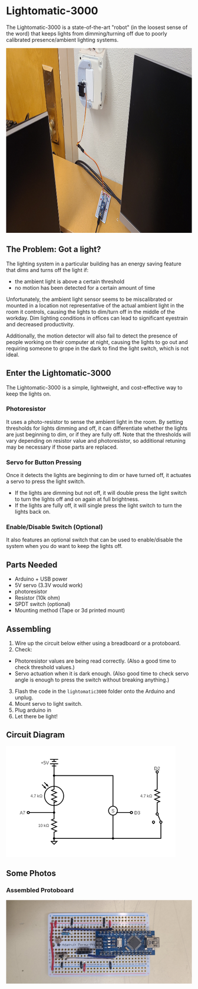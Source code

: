 # Lightomatic-3000

The Lightomatic-3000 is a state-of-the-art "robot" (in the loosest sense of the word) that keeps lights from dimming/turning off due to poorly calibrated presence/ambient lighting systems.

<p align="center">
  <img alt="Final Setup." src="docs/setup_v2.jpg" height="500" >
</p>

## The Problem: Got a light?

The lighting system in a particular building has an energy saving feature that dims and turns off the light if:
- the ambient light is above a certain threshold
- no motion has been detected for a certain amount of time

Unfortunately, the ambient light sensor seems to be miscalibrated or mounted in a location not representative of the actual ambient light in the room it controls, causing the lights to dim/turn off in the middle of the workday. Dim lighting conditions in offices can lead to significant eyestrain and decreased productivity.

Additionally, the motion detector will also fail to detect the presence of people working on their computer at night, causing the lights to go out and requiring someone to grope in the dark to find the light switch, which is not ideal.

## Enter the Lightomatic-3000

The Lightomatic-3000 is a simple, lightweight, and cost-effective way to keep the lights on. 

### Photoresistor

It uses a photo-resistor to sense the ambient light in the room. By setting thresholds for lights dimming and off, it can differentiate whether the lights are just beginning to dim, or if they are fully off. Note that the thresholds will vary depending on resistor value and photoresistor, so additional retuning may be necessary if those parts are replaced.

### Servo for Button Pressing
Once it detects the lights are beginning to dim or have turned off, it actuates a servo to press the light switch. 

- If the lights are dimming but not off, it will double press the light switch to turn the lights off and on again at full brightness. 
- If the lights are fully off, it will single press the light switch to turn the lights back on. 

### Enable/Disable Switch (Optional)
It also features an optional switch that can be used to enable/disable the system when you do want to keep the lights off.

## Parts Needed
- Arduino + USB power
- 5V servo (3.3V would work)
- photoresistor
- Resistor (10k ohm)
- SPDT switch (optional)
- Mounting method (Tape or 3d printed mount)

## Assembling

1. Wire up the circuit below either using a breadboard or a protoboard.
2. Check:
- Photoresistor values are being read correctly. (Also a good time to check threshold values.)
- Servo actuation when it is dark enough. (Also good time to check servo angle is enough to press the switch without breaking anything.)
3. Flash the code in the `lightomatic3000` folder onto the Arduino and unplug.
4. Mount servo to light switch.
5. Plug arduino in
6. Let there be light!

## Circuit Diagram

![Circuit Diagram](docs/circuit/circuit.png)

## Some Photos

### Assembled Protoboard
![Image of assembled protoboard](docs/protoboard_v2.jpg)






 